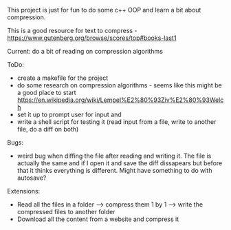 This project is just for fun to do some c++ OOP and learn a bit about compression.

This is a good resource for text to compress - https://www.gutenberg.org/browse/scores/top#books-last1

Current: do a bit of reading on compression algorithms

ToDo:
- create a makefile for the project
- do some research on compression algorithms - seems like this might be a good place to start https://en.wikipedia.org/wiki/Lempel%E2%80%93Ziv%E2%80%93Welch
- set it up to prompt user for input and 
- write a shell script for testing it (read input from a file, write to another file, do a diff on both)

Bugs:
- weird bug when diffing the file after reading and writing it. The file is actually the same and if I open it and save the diff dissapears but before that it thinks everything is different. Might have something to do with autosave?

Extensions:
- Read all the files in a folder --> compress them 1 by 1 --> write the compressed files to another folder
- Download all the content from a website and compress it
